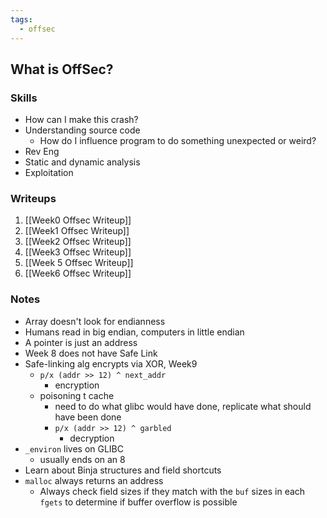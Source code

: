 ```yaml
---
tags:
  - offsec
---
```

## What is OffSec?
### Skills
- How can I make this crash?
- Understanding source code
	- How do I influence program to do something unexpected or weird?
- Rev Eng
- Static and dynamic analysis
- Exploitation

### Writeups
1. [[Week0 Offsec Writeup]]
2. [[Week1 Offsec Writeup]]
3. [[Week2 Offsec Writeup]]
4. [[Week3 Offsec Writeup]]
5. [[Week 5 Offsec Writeup]]
6. [[Week6 Offsec Writeup]]
### Notes
- Array doesn't look for endianness
- Humans read in big endian, computers in little endian
- A pointer is just an address
- Week 8 does not have Safe Link
- Safe-linking alg encrypts via XOR, Week9
	- `p/x (addr >> 12) ^ next_addr`
		- encryption
	- poisoning t cache
		- need to do what glibc would have done, replicate what should have been done
		- `p/x (addr >> 12) ^ garbled`
			- decryption
- `_environ` lives on GLIBC
	- usually ends on an 8
- Learn about Binja structures and field shortcuts
- `malloc` always returns an address
	- Always check field sizes if they match with the `buf` sizes in each `fgets` to determine if buffer overflow is possible